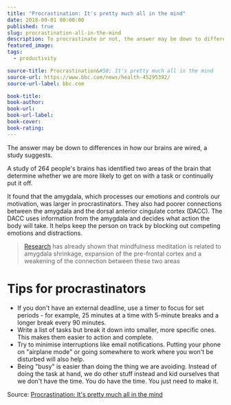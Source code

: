 ```yaml
---
title: "Procrastination: It's pretty much all in the mind"
date: 2018-09-01 00:00:00
published: true
slug: procrastination-all-in-the-mind
description: To procrastinate or not, the answer may be down to differences in how our brains are wired, a study suggests.
featured_image:
tags:
  - productivity

source-title: Procrastination&#58; It's pretty much all in the mind
source-url: https://www.bbc.com/news/health-45295392/
source-url-label: bbc.com

book-title:
book-author:
book-url:
book-url-label:
book-cover:
book-rating:
---
```


The answer may be down to differences in how our brains are wired, a study suggests.

A study of 264 people's brains has identified two areas of the brain that determine whether we are more likely to get on with a task or continually put it off.

It found that the amygdala, which processes our emotions and controls our motivation, was larger in procrastinators. They also had poorer connections between the amygdala and the dorsal anterior cingulate cortex (DACC). The DACC uses information from the amygdala and decides what action the body will take. It helps keep the person on track by blocking out competing emotions and distractions.

> [Research](http://journals.plos.org/plosone/article?id=10.1371/journal.pone.0064574) has already shown that mindfulness meditation is related to amygdala shrinkage, expansion of the pre-frontal cortex and a weakening of the connection between these two areas

# Tips for procrastinators

- If you don't have an external deadline, use a timer to focus for set periods - for example, 25 minutes at a time with 5-minute breaks and a longer break every 90 minutes.
- Write a list of tasks but break it down into smaller, more specific ones. This makes them easier to action and complete.
- Try to minimise interruptions like email notifications. Putting your phone on "airplane mode" or going somewhere to work where you won't be disturbed will also help.
- Being "busy" is easier than doing the thing we are avoiding. Instead of doing the task at hand, we do other stuff instead and kid ourselves that we don't have the time. You do have the time. You just need to make it.

Source: [Procrastination: It's pretty much all in the mind](https://www.bbc.com/news/health-45295392/)

